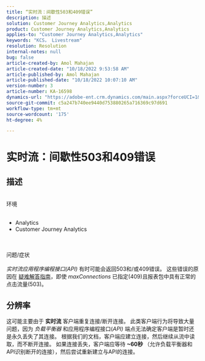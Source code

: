 ```yaml
---
title: “实时流：间歇性503和409错误”
description: 描述
solution: Customer Journey Analytics,Analytics
product: Customer Journey Analytics,Analytics
applies-to: "Customer Journey Analytics,Analytics"
keywords: "KCS， Livestream"
resolution: Resolution
internal-notes: null
bug: false
article-created-by: Amol Mahajan
article-created-date: "10/18/2022 9:53:58 AM"
article-published-by: Amol Mahajan
article-published-date: "10/18/2022 10:07:10 AM"
version-number: 3
article-number: KA-16598
dynamics-url: "https://adobe-ent.crm.dynamics.com/main.aspx?forceUCI=1&pagetype=entityrecord&etn=knowledgearticle&id=97a762c5-ca4e-ed11-bba2-0022480866ad"
source-git-commit: c5a247b740ee9440d753880265a716369c97d691
workflow-type: tm+mt
source-wordcount: '175'
ht-degree: 4%

---
```


# 实时流：间歇性503和409错误

## 描述

<br>环境<br><br>
- Analytics
- Customer Journey Analytics

<br><br>问题/症状<br><br>
*实时流应用程序编程接口(API)* 有时可能会返回503和/或409错误。 这些错误的原因在 [疑难解答指南](https://github.com/AdobeDocs/analytics-1.4-apis/blob/master/docs/live-stream-api/troubleshooting.md)，即使 *maxConnections* 已指定(409)且报表包中具有正常的点击流量(503)。


## 分辨率


这可能主要由于 <b>实时流</b> 客户端重复连接/断开连接。 此类客户端行为将导致大量问题，因为 *负载平衡器* 和应用程序编程接口(*API)* 端点无法确定客户端是暂时还是永久丢失了其连接。 根据我们的文档，客户端应建立连接，然后继续从流中读取，而不断开连接。 如果连接丢失，客户端应等待 <b>~60秒</b> （允许负载平衡器和API识别断开的连接），然后尝试重新建立与API的连接。
